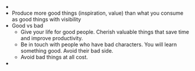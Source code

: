 -
- Produce more good things (inspiration, value) than what you consume as good things with visibility
- Good vs bad
	- Give your life for good people. Cherish valuable things that save time and improve productivity.
	- Be in touch with people who have bad characters. You will learn something good. Avoid their bad side.
	- Avoid bad things at all cost.
-